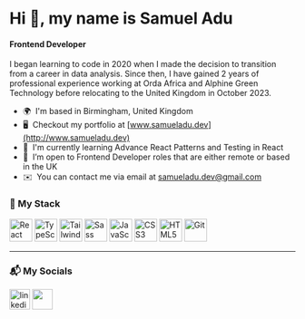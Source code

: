 # Hi 👋, my name is Samuel Adu
#### Frontend Developer

I began learning to code in 2020 when I made the decision to transition from a career in data analysis. Since then, I have gained 2 years of professional experience working at Orda Africa and Alphine Green Technology before relocating to the United Kingdom in October 2023.

*   🌍  I'm based in Birmingham, United Kingdom
*   🖥️  Checkout my portfolio at [www.samueladu.dev](http://www.samueladu.dev)
*   🧠  I'm currently learning Advance React Patterns and Testing in React
*   🤝  I’m open to Frontend Developer roles that are either remote or based in the UK
*   ✉️  You can contact me via email at [samueladu.dev@gmail.com](mailto:samueladu.dev@gmail.com)

### 🚀 My Stack

<div align="left">
  <img src="https://cdn.jsdelivr.net/gh/devicons/devicon/icons/react/react-original.svg" height="40" alt="React" /> 
  <img src="https://cdn.jsdelivr.net/gh/devicons/devicon/icons/typescript/typescript-original.svg" height="40" alt="TypeScript" /> 
  <img src="https://cdn.jsdelivr.net/gh/devicons/devicon@latest/icons/tailwindcss/tailwindcss-original.svg" height="40" alt="Tailwind CSS"/>
  <img src="https://cdn.jsdelivr.net/gh/devicons/devicon/icons/sass/sass-original.svg" height="40" alt="Sass" /> 
  <img src="https://cdn.jsdelivr.net/gh/devicons/devicon/icons/javascript/javascript-original.svg" height="40" alt="JavaScript" /> 
  <img src="https://cdn.jsdelivr.net/gh/devicons/devicon/icons/css3/css3-original.svg" height="40" alt="CSS3" /> 
  <img src="https://cdn.jsdelivr.net/gh/devicons/devicon/icons/html5/html5-original.svg" height="40" alt="HTML5" /> 
  <img src="https://cdn.jsdelivr.net/gh/devicons/devicon/icons/git/git-original.svg" height="40" alt="Git" />  
<!--   <img src="https://img.shields.io/badge/HTML5-E34F26?style=for-the-badge&logo=html5&logoColor=white" /> -->
<!--   <img src="https://img.shields.io/badge/CSS3-1572B6?style=for-the-badge&logo=css3&logoColor=white" /> -->
<!--   <img src="https://img.shields.io/badge/JavaScript-F7DF1E?style=for-the-badge&logo=javascript&logoColor=black" /> -->
<!--   <img src="https://img.shields.io/badge/TypeScript-3178C6?style=for-the-badge&logo=typescript&logoColor=white" /> -->
<!--   <img src="https://img.shields.io/badge/React-20232A?style=for-the-badge&logo=react&logoColor=61DAFB" /> -->
<!--   <img src="https://img.shields.io/badge/Vite-646CFF?style=for-the-badge&logo=vite&logoColor=white" /> -->
<!--   <img src="https://img.shields.io/badge/Tailwind_CSS-06B6D4?style=for-the-badge&logo=tailwindcss&logoColor=white" /> -->
<!--   <img src="https://img.shields.io/badge/Sass-CC6699?style=for-the-badge&logo=sass&logoColor=white" /> -->
<!--   <img src="https://img.shields.io/badge/Git-F05032?style=for-the-badge&logo=git&logoColor=white" /> -->
<!--   <img src="https://img.shields.io/badge/GitHub-181717?style=for-the-badge&logo=github&logoColor=white" /> -->
<!--   <img src="https://img.shields.io/badge/Figma-F24E1E?style=for-the-badge&logo=figma&logoColor=white" /> -->
</div>

---                   

### 📬 My Socials
<p align="left">
  <a href="https://www.linkedin.com/in/thesamueladu" target="_blank" rel="noreferrer"><img src="https://cdn.brandfetch.io/licdn.com/w/400/h/400?c=1idlUxSU9aCEClNA2Xd" width="36" height="36" alt="linkedin"/></a>
  <a href="https://www.frontendmentor.io/profile/samuel-adu" target="_blank" rel="noreferrer"><img src="https://cdn.brandfetch.io/frontendmentor.io/w/240/h/240?c=1idlUxSU9aCEClNA2Xd" width="36" height="36"/></a>
</p>
